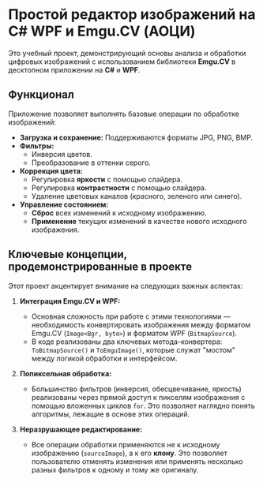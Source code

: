 # Простой редактор изображений на C# WPF и Emgu.CV (АОЦИ)

Это учебный проект, демонстрирующий основы анализа и обработки цифровых изображений с использованием библиотеки **Emgu.CV** в десктопном приложении на **C#** и **WPF**. 

## Функционал

Приложение позволяет выполнять базовые операции по обработке изображений:

*   **Загрузка и сохранение:** Поддерживаются форматы JPG, PNG, BMP.
*   **Фильтры:**
    *   Инверсия цветов.
    *   Преобразование в оттенки серого.
*   **Коррекция цвета:**
    *   Регулировка **яркости** с помощью слайдера.
    *   Регулировка **контрастности** с помощью слайдера.
    *   Удаление цветовых каналов (красного, зеленого или синего).
*   **Управление состоянием:**
    *   **Сброс** всех изменений к исходному изображению.
    *   **Применение** текущих изменений в качестве нового исходного изображения.

## Ключевые концепции, продемонстрированные в проекте

Этот проект акцентирует внимание на следующих важных аспектах:

1.  **Интеграция Emgu.CV и WPF:**
    *   Основная сложность при работе с этими технологиями — необходимость конвертировать изображения между форматом Emgu.CV (`Image<Bgr, byte>`) и форматом WPF (`BitmapSource`).
    *   В коде реализованы два ключевых метода-конвертера: `ToBitmapSource()` и `ToEmguImage()`, которые служат "мостом" между логикой обработки и интерфейсом.

2.  **Попиксельная обработка:**
    *   Большинство фильтров (инверсия, обесцвечивание, яркость) реализованы через прямой доступ к пикселям изображения с помощью вложенных циклов `for`. Это позволяет наглядно понять алгоритмы, лежащие в основе этих операций.

3.  **Неразрушающее редактирование:**
    *   Все операции обработки применяются не к исходному изображению (`sourceImage`), а к его **клону**. Это позволяет пользователю отменять изменения или применять несколько разных фильтров к одному и тому же оригиналу.
